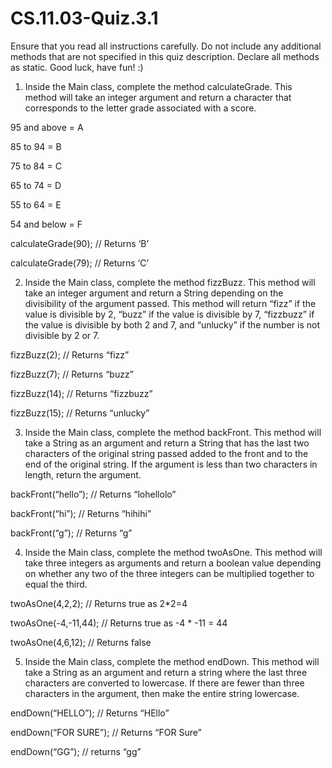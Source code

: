 # CS.11.03-Quiz.3.1

Ensure that you read all instructions carefully. Do not include any additional methods that are not specified in this quiz description. Declare all methods as static. Good luck, have fun! :)


1. Inside the Main class, complete the method calculateGrade. This method will take an integer argument and return a character that corresponds to the letter grade associated with a score. 

95 and above = A

85 to 94 = B

75 to 84 = C

65 to 74 = D

55 to 64 = E

54 and below = F


calculateGrade(90);	// Returns ‘B’

calculateGrade(79);	// Returns ‘C’


2. Inside the Main class, complete the method fizzBuzz. This method will take an integer argument and return a String depending on the divisibility of the argument passed. This method will return “fizz” if the value is divisible by 2, “buzz” if the value is divisible by 7, “fizzbuzz” if the value is divisible by both 2 and 7, and “unlucky” if the number is not divisible by 2 or 7.

fizzBuzz(2);	// Returns “fizz”

fizzBuzz(7);	// Returns “buzz”

fizzBuzz(14); 	// Returns “fizzbuzz”

fizzBuzz(15);	// Returns “unlucky”


3. Inside the Main class, complete the method backFront. This method will take a String as an argument and return a String that has the last two characters of the original string passed added to the front and to the end of the original string. If the argument is less than two characters in length, return the argument. 

backFront(“hello”);	// Returns “lohellolo”

backFront(“hi”);	// Returns “hihihi”

backFront(“g”);		// Returns “g”



4. Inside the Main class, complete the method twoAsOne. This method will take three integers as arguments and return a boolean value depending on whether any two of the three integers can be multiplied together to equal the third. 

twoAsOne(4,2,2); 	// Returns true as 2*2=4

twoAsOne(-4,-11,44);	// Returns true as -4 * -11 = 44

twoAsOne(4,6,12);	// Returns false


5. Inside the Main class, complete the method endDown. This method will take a String as an argument and return a string where the last three characters are converted to lowercase. If there are fewer than three characters in the argument, then make the entire string lowercase. 

endDown(“HELLO”);	// Returns “HEllo”

endDown(“FOR SURE”);	// Returns “FOR Sure”

endDown(“GG”);		// returns “gg”
